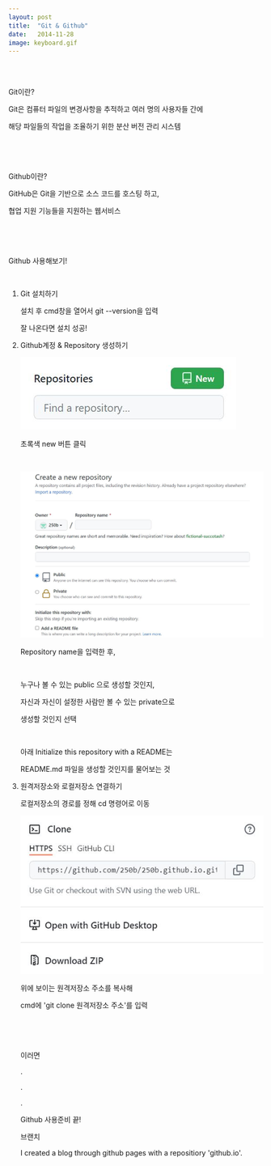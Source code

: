 ```yaml
---
layout: post
title:  "Git & Github"
date:   2014-11-28
image: keyboard.gif
---
```

<br><br>
<p class="intro"><span class="dropcap"></span>Git이란?<p>
<p class="gittext">Git은 컴퓨터 파일의 변경사항을 추적하고 여러 명의 사용자들 간에</p>
<p class="gittext">해당 파일들의 작업을 조율하기 위한 분산 버전 관리 시스템</p>
<br><br><br>
<p class="intro"><span class="dropcap"></span>Github이란?<p>
<p class="gittext">GitHub은 Git을 기반으로 소스 코드를 호스팅 하고,</p>
<p class="gittext">협업 지원 기능들을 지원하는 웹서비스</p>
<br><br><br>
<p class="intro"><span class="dropcap"></span>Github 사용해보기!<p>
<br>
    <ol class="list">
        <li class="list">Git 설치하기
            <p> </p>
            <p class="top">설치 후 cmd창을 열어서 git --version을 입력</p>
            <p class="botton">잘 나온다면 설치 성공!</p>
        </li>
        <li class="list">Github계정 & Repository 생성하기
            <p> </p>
            <p> </p>
            <p><img src="/assets/img/repository.JPG" alt=""><P>
            <p class="botton">초록색 new 버튼 클릭</p>
            <br>
            <p><img src="/assets/img/create.JPG" alt=""><P>
            <p class="botton">Repository name을 입력한 후,</p>
            <br>
            <p>누구나 볼 수 있는 public 으로 생성할 것인지,</p>
            <p>자신과 자신이 설정한 사람만 볼 수 있는 private으로</p>
            <p class="botton">생성할 것인지 선택</p>
            <br>
            <p>아래 Initialize this repository with a README는</p>
            <p class="botton">README.md 파일을 생성할 것인지를 물어보는 것</p>
        <li class="list">원격저장소와 로컬저장소 연결하기
            <p> </p>
            <p class="top">로컬저장소의 경로를 정해 cd 명령어로 이동</p>
            <p><img src="/assets/img/clone.JPG" alt=""><P>
            <p>위에 보이는 원격저장소 주소를 복사해</p>
            <p class="botton">cmd에 'git clone 원격저장소 주소'를 입력</p>
<br><br><br>
<div class="gittext">
    <p>이러면</p>
    <p>.</p>
    <p>.</p>
    <p>.</p>
</div>
<p> </p>
<p class="intro"><span class="dropcap"></span>Github 사용준비 끝!<p>
<p class="intro"><span class="dropcap"></span>브랜치<p>
<p class="firstpost">I created a blog through github pages with a repositiory 'github.io'.<p>
